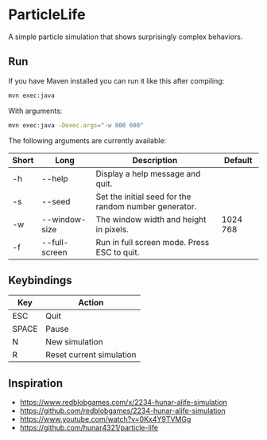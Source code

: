 # ParticleLife

A simple particle simulation that shows surprisingly complex behaviors.

## Run

If you have Maven installed you can run it like this after compiling:

```bash
mvn exec:java
```

With arguments:

```bash
mvn exec:java -Dexec.args="-w 800 600"
```

The following arguments are currently available:

| Short | Long          | Description                                           | Default  |
|-------|---------------|-------------------------------------------------------|----------|
| -h    | --help        | Display a help message and quit.                      |          |
| -s    | --seed        | Set the initial seed for the random number generator. |          |
| -w    | --window-size | The window width and height in pixels.                | 1024 768 |
| -f    | --full-screen | Run in full screen mode. Press ESC to quit.           |          |

## Keybindings

| Key   | Action                   |
|-------|--------------------------|
| ESC   | Quit                     |
| SPACE | Pause                    |
| N     | New simulation           |
| R     | Reset current simulation |

## Inspiration

- <https://www.redblobgames.com/x/2234-hunar-alife-simulation>
- <https://github.com/redblobgames/2234-hunar-alife-simulation>
- <https://www.youtube.com/watch?v=0Kx4Y9TVMGg>
- <https://github.com/hunar4321/particle-life>
